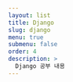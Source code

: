 ```yaml
---
layout: list
title: Django
slug: django
menu: true
submenu: false
order: 4
description: >
  Django 공부 내용
---
```

